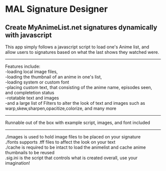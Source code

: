 MAL Signature Designer
====================

Create MyAnimeList.net signatures dynamically with javascript<br>
-------------------------------------------
This app simply follows a javascript script to load one's Anime list, and allow users to signatures based on what the last 
shows they watched were.

-------------------------------------------
Features include:<br>
-loading local image files, <br>
-loading the thumbnail of an anime in one's list,<br>
-loading system or custom font<br>
-placing custom text, that consisting of the anime name, episodes seen, and completetion status<br>
-rotatable text and images<br>
-and a large list of Filters to alter the look of text and images such as warp,skew,sharpen,opacitize,colorize, and many more

-------------------------------------------
Runnable out of the box with example script, images, and font included

-------------------------------------------
./images is used to hold image files to be placed on your signature<br>
./fonts supports .tff files to affect the look on your text<br>
./cache is required to be intact to load the animelist and cache anime thumbnails to be reused<br>
.sig.ini is the script that controls what is created overall, use your imagination!<br>
